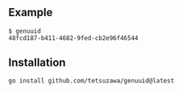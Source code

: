 # 

## Example

```
$ genuuid
48fcd187-b411-4682-9fed-cb2e96f46544
```


## Installation

```
go install github.com/tetsuzawa/genuuid@latest
````

